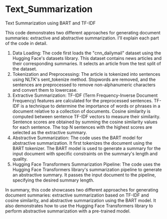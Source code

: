 # Text_Summarization
Text Summarization using BART and TF-IDF

This code demonstrates two different approaches for generating document summaries: extractive and abstractive summarization. 
I'll explain each part of the code in detail.

1) Data Loading:
The code first loads the "cnn_dailymail" dataset using the Hugging Face's datasets library. This dataset contains news articles and their corresponding summaries.
It selects an article from the test split of the dataset.
2) Tokenization and Preprocessing:
The article is tokenized into sentences using NLTK's sent_tokenize method.
Stopwords are removed, and the sentences are preprocessed to remove non-alphanumeric characters and convert them to lowercase.
3) Extractive Summarization:
TF-IDF (Term Frequency-Inverse Document Frequency) features are calculated for the preprocessed sentences. TF-IDF is a technique to determine the importance of words or phrases in a document relative to a collection of documents.
Cosine similarity is computed between sentence TF-IDF vectors to measure their similarity.
Sentence scores are obtained by summing the cosine similarity values for each sentence.
The top N sentences with the highest scores are selected as the extractive summary.
4) Abstractive Summarization:
The code uses the BART model for abstractive summarization. It first tokenizes the document using the BART tokenizer.
The BART model is used to generate a summary for the input document with specific constraints on the summary's length and quality.
5) Hugging Face Transformers Summarization Pipeline:
The code uses the Hugging Face Transformers library's summarization pipeline to generate an abstractive summary. It passes the input document to the pipeline, specifying the desired summary length.

In summary, this code showcases two different approaches for generating document summaries: extractive summarization based on TF-IDF and cosine similarity, and abstractive summarization using the BART model. It also demonstrates how to use the Hugging Face Transformers library to perform abstractive summarization with a pre-trained model.
